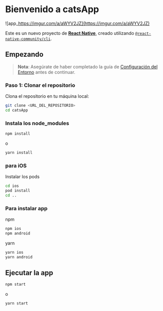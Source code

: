 # Bienvenido a catsApp
![app_https://imgur.com/a/aWYV2JZ](https://imgur.com/a/aWYV2JZ)

Este es un nuevo proyecto de [**React Native**](https://reactnative.dev), creado utilizando [`@react-native-community/cli`](https://github.com/react-native-community/cli).

## Empezando

> **Nota**: Asegúrate de haber completado la guía de [Configuración del Entorno](https://reactnative.dev/docs/environment-setup) antes de continuar.

### Paso 1: Clonar el repositorio

Clona el repositorio en tu máquina local:

```sh
git clone <URL_DEL_REPOSITORIO>
cd catsApp
```

### Instala los node_modules
```sh
npm install
```
o
```sh
yarn install
```

### para iOS
Instalar los pods
```sh
cd ios
pod install
cd ..
```

### Para instalar app
npm
```sh
npm ios
npm android
```
yarn
```sh
yarn ios
yarn android
```

## Ejecutar la app
```sh
npm start
```
o
```sh
yarn start
```

